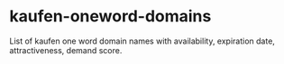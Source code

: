 # kaufen-oneword-domains
List of kaufen one word domain names with availability, expiration date, attractiveness, demand score.
